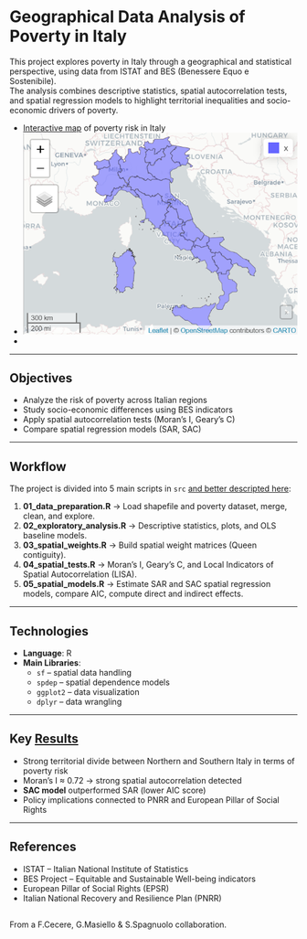 # Geographical Data Analysis of Poverty in Italy

This project explores poverty in Italy through a geographical and statistical perspective, using data from ISTAT and BES (Benessere Equo e Sostenibile).  
The analysis combines descriptive statistics, spatial autocorrelation tests, and spatial regression models to highlight territorial inequalities and socio-economic drivers of poverty.
- [Interactive map](https://sasyspanish.github.io/Geographical-Data-Analysis-of-Poverty-in-Italy-with-R/map.html) of poverty risk in Italy
- ![aa](results/maps/Rplotmapview.png)
- 
---

## Objectives
- Analyze the risk of poverty across Italian regions
- Study socio-economic differences using BES indicators
- Apply spatial autocorrelation tests (Moran’s I, Geary’s C)
- Compare spatial regression models (SAR, SAC)

---

## Workflow
The project is divided into 5 main scripts in `src` [and better descripted here](src/readme.md):

1. **01_data_preparation.R** → Load shapefile and poverty dataset, merge, clean, and explore.  
2. **02_exploratory_analysis.R** → Descriptive statistics, plots, and OLS baseline models.  
3. **03_spatial_weights.R** → Build spatial weight matrices (Queen contiguity).  
4. **04_spatial_tests.R** → Moran’s I, Geary’s C, and Local Indicators of Spatial Autocorrelation (LISA).  
5. **05_spatial_models.R** → Estimate SAR and SAC spatial regression models, compare AIC, compute direct and indirect effects.

---

## Technologies
- **Language**: R  
- **Main Libraries**:  
  - `sf` – spatial data handling  
  - `spdep` – spatial dependence models  
  - `ggplot2` – data visualization  
  - `dplyr` – data wrangling  

---

## Key [Results](results/readme.md)
- Strong territorial divide between Northern and Southern Italy in terms of poverty risk  
- Moran’s I ≈ 0.72 → strong spatial autocorrelation detected  
- **SAC model** outperformed SAR (lower AIC score)  
- Policy implications connected to PNRR and European Pillar of Social Rights  

---

## References
- ISTAT – Italian National Institute of Statistics  
- BES Project – Equitable and Sustainable Well-being indicators  
- European Pillar of Social Rights (EPSR)  
- Italian National Recovery and Resilience Plan (PNRR)  


## 
From a F.Cecere, G.Masiello & S.Spagnuolo collaboration.
